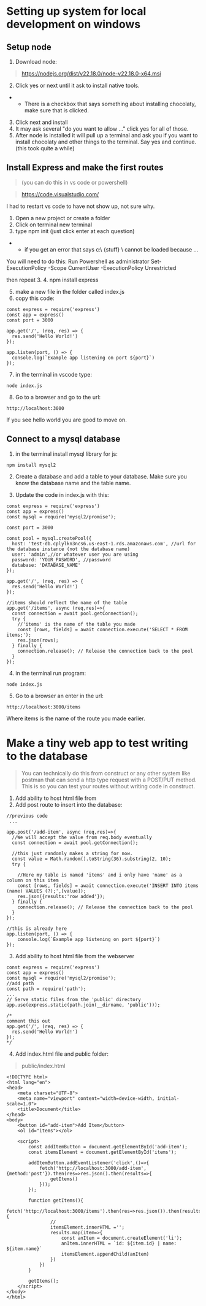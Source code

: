 # Setting up system for local development on windows
## Setup node
1. Download node:
> https://nodejs.org/dist/v22.18.0/node-v22.18.0-x64.msi
2. Click yes or next until it ask to install native tools.
- - There is a checkbox that says something about installing chocolaty, make sure that is clicked.
3. Click next and install
4. It may ask several "do you want to allow ..." click yes for all of those.
5. After node is installed it will pull up a terminal and ask you if you want to install chocolaty and other things to the terminal. Say yes and continue. (this took quite a while)

## Install Express and make the first routes
> (you can do this in vs code or powershell)

> https://code.visualstudio.com/

I had to restart vs code to have not show up, not sure why.

1. Open a new project or create a folder 
2. Click on terminal new terminal
3. type npm init (just click enter at each question)
- - if you get an error that says c:\ {stuff} \ cannot be loaded because ...

You will need to do this:
Run Powershell as administrator 
Set-ExecutionPolicy -Scope CurrentUser -ExecutionPolicy Unrestricted

then repeat 3.
4. npm install express

5. make a new file in the folder called index.js
6. copy this code:
```
const express = require('express')
const app = express()
const port = 3000

app.get('/', (req, res) => {
  res.send('Hello World!')
});

app.listen(port, () => {
  console.log(`Example app listening on port ${port}`)
});
```
7. in the terminal in vscode type:
```
node index.js
```
8. Go to a browser and go to the url:
```
http://localhost:3000
```
If you see hello world you are good to move on.

## Connect to a mysql database
1. in the terminal install mysql library for js:
```
npm install mysql2
```
2. Create a database and add a table to your database. Make sure you know the database name and the table name.

3. Update the code in index.js with this:
```
const express = require('express')
const app = express()
const mysql = require('mysql2/promise');

const port = 3000

const pool = mysql.createPool({
  host: 'test-db.cplylkn3ncs6.us-east-1.rds.amazonaws.com', //url for the database instance (not the database name)
  user: 'admin',//or whatever user you are using 
  password: 'YOUR_PASWORD', //password
  database: 'DATABASE_NAME'
});

app.get('/', (req, res) => {
  res.send('Hello World!')
});

//items should reflect the name of the table
app.get('/items', async (req,res)=>{
  const connection = await pool.getConnection();
  try {
    //'items' is the name of the table you made 
    const [rows, fields] = await connection.execute('SELECT * FROM items;');
    res.json(rows);
  } finally {
    connection.release(); // Release the connection back to the pool
  }
});
```

4. in the terminal run program: 
```
node index.js
```

5. Go to a browser an enter in the url:
```
http://localhost:3000/items 
```
Where items is the name of the route you made earlier.

# Make a tiny web app to test writing to the database
> You can technically do this from construct or any other system like postman that can send a http type request with a POST/PUT method.
This is so you can test your routes without writing code in construct.
1. Add ability to host html file from 
2. Add post route to insert into the database:
```
//previous code
 ...

app.post('/add-item', async (req,res)=>{
  //We will accept the value from req.body eventually
  const connection = await pool.getConnection();

  //this just randomly makes a string for now.
  const value = Math.random().toString(36).substring(2, 10); 
  try {

    //Here my table is named 'items' and i only have 'name' as a column on this item 
    const [rows, fields] = await connection.execute('INSERT INTO items (name) VALUES (?);',[value]);
    res.json({results:'row added'});
  } finally {
    connection.release(); // Release the connection back to the pool
  }
});

//this is already here
app.listen(port, () => {
    console.log(`Example app listening on port ${port}`)
});
```

3. Add ability to host html file from the webserver
```
const express = require('express')
const app = express()
const mysql = require('mysql2/promise');
//add path
const path = require('path');
...
// Serve static files from the 'public' directory
app.use(express.static(path.join(__dirname, 'public')));

/* 
comment this out
app.get('/', (req, res) => {
  res.send('Hello World!')
});
*/

```
4. Add index.html file and public folder:
>public/index.html
```
<!DOCTYPE html>
<html lang="en">
<head>
    <meta charset="UTF-8">
    <meta name="viewport" content="width=device-width, initial-scale=1.0">
    <title>Document</title>
</head>
<body>
    <button id="add-item">Add Item</button>
    <ol id="items"></ol>

    <script>
        const addItemButton = document.getElementById('add-item');
        const itemsElement = document.getElementById('items');

        addItemButton.addEventListener('click',()=>{
            fetch('http://localhost:3000/add-item',{method:'post'}).then(res=>res.json().then(results=>{
                getItems()
            }));
        });

        function getItems(){
            fetch('http://localhost:3000/items').then(res=>res.json()).then(results=>{
                //
                itemsElement.innerHTML ='';
                results.map(item=>{
                    const anItem = document.createElement('li');
                    anItem.innerHTML = `id: ${item.id} | name: ${item.name}` 
                    itemsElement.appendChild(anItem)
                })
            })
        }

        getItems();
    </script>
</body>
</html>
